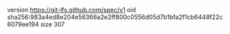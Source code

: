 version https://git-lfs.github.com/spec/v1
oid sha256:983a4ed8e204e56366a2e2ff800c0556d05d7b1bfa2f1cb6448f22c6079ee194
size 307
